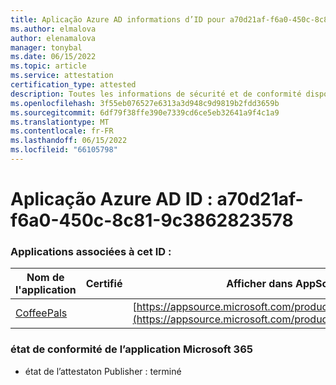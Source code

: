 ```yaml
---
title: Aplicação Azure AD informations d’ID pour a70d21af-f6a0-450c-8c81-9c3862823578
ms.author: elmalova
author: elenamalova
manager: tonybal
ms.date: 06/15/2022
ms.topic: article
ms.service: attestation
certification_type: attested
description: Toutes les informations de sécurité et de conformité disponibles pour a70d21af-f6a0-450c-8c81-9c3862823578.
ms.openlocfilehash: 3f55eb076527e6313a3d948c9d9819b2fdd3659b
ms.sourcegitcommit: 6df79f38ffe390e7339cd6ce5eb32641a9f4c1a9
ms.translationtype: MT
ms.contentlocale: fr-FR
ms.lasthandoff: 06/15/2022
ms.locfileid: "66105798"
---
```

# <a name="azure-app-id-a70d21af-f6a0-450c-8c81-9c3862823578"></a>Aplicação Azure AD ID : a70d21af-f6a0-450c-8c81-9c3862823578


### <a name="apps-associated-with-this-id"></a>Applications associées à cet ID :
| **Nom de l'application** | **Certifié** | **Afficher dans AppSource** |
|--------------|---------------|-----------------------|
| [CoffeePals](../forward/WA200003040.md) |  | [https://appsource.microsoft.com/product/office/WA200003040](https://appsource.microsoft.com/product/office/WA200003040) |

### <a name="microsoft-365-app-compliance-status"></a>état de conformité de l’application Microsoft 365
- état de l’attestaton Publisher : terminé
